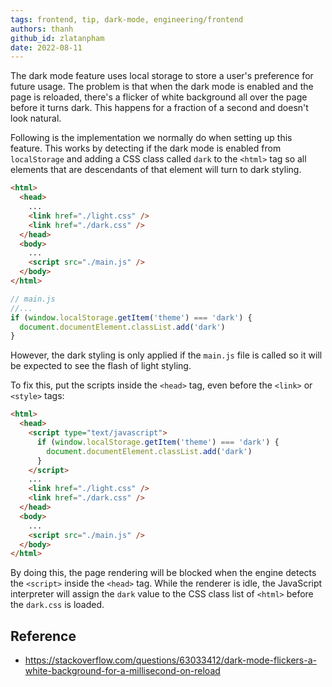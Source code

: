 ```yaml
---
tags: frontend, tip, dark-mode, engineering/frontend
authors: thanh
github_id: zlatanpham
date: 2022-08-11
---
```


The dark mode feature uses local storage to store a user's preference for future usage. The problem is that when the dark mode is enabled and the page is reloaded, there's a flicker of white background all over the page before it turns dark. This happens for a fraction of a second and doesn't look natural.

Following is the implementation we normally do when setting up this feature. This works by detecting if the dark mode is enabled from `localStorage` and adding a CSS class called `dark` to the `<html>` tag so all elements that are descendants of that element will turn to dark styling.

```html
<html>
  <head>
    ...
    <link href="./light.css" />
    <link href="./dark.css" />
  </head>
  <body>
    ...
    <script src="./main.js" />
  </body>
</html>
```

```js
// main.js
//...
if (window.localStorage.getItem('theme') === 'dark') {
  document.documentElement.classList.add('dark')
}
```

However, the dark styling is only applied if the `main.js` file is called so it will be expected to see the flash of light styling.

To fix this, put the scripts inside the `<head>` tag, even before the `<link>` or `<style>` tags:

```html
<html>
  <head>
    <script type="text/javascript">
      if (window.localStorage.getItem('theme') === 'dark') {
        document.documentElement.classList.add('dark')
      }
    </script>
    ...
    <link href="./light.css" />
    <link href="./dark.css" />
  </head>
  <body>
    ...
    <script src="./main.js" />
  </body>
</html>
```

By doing this, the page rendering will be blocked when the engine detects the `<script>` inside the `<head>` tag. While the renderer is idle, the JavaScript interpreter will assign the `dark` value to the CSS class list of `<html>` before the `dark.css` is loaded.

## Reference

- https://stackoverflow.com/questions/63033412/dark-mode-flickers-a-white-background-for-a-millisecond-on-reload
